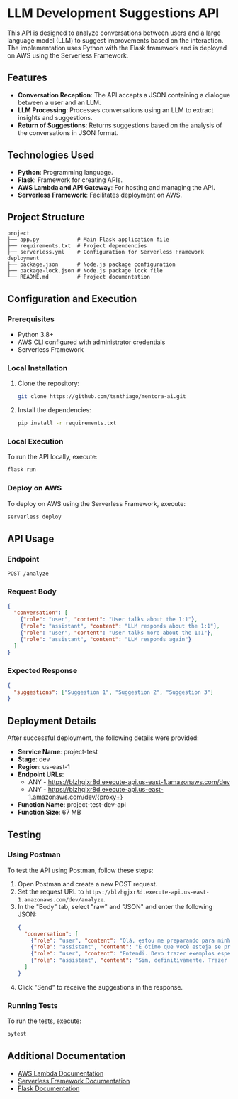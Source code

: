 # LLM Development Suggestions API

This API is designed to analyze conversations between users and a large language model (LLM) to suggest improvements based on the interaction. The implementation uses Python with the Flask framework and is deployed on AWS using the Serverless Framework.

## Features

- **Conversation Reception**: The API accepts a JSON containing a dialogue between a user and an LLM.
- **LLM Processing**: Processes conversations using an LLM to extract insights and suggestions.
- **Return of Suggestions**: Returns suggestions based on the analysis of the conversations in JSON format.

## Technologies Used

- **Python**: Programming language.
- **Flask**: Framework for creating APIs.
- **AWS Lambda and API Gateway**: For hosting and managing the API.
- **Serverless Framework**: Facilitates deployment on AWS.

## Project Structure

```
project
├── app.py            # Main Flask application file
├── requirements.txt  # Project dependencies
├── serverless.yml    # Configuration for Serverless Framework deployment
├── package.json      # Node.js package configuration
├── package-lock.json # Node.js package lock file
└── README.md         # Project documentation
```

## Configuration and Execution

### Prerequisites

- Python 3.8+
- AWS CLI configured with administrator credentials
- Serverless Framework

### Local Installation

1. Clone the repository:
   ```bash
   git clone https://github.com/tsnthiago/mentora-ai.git
   ```
2. Install the dependencies:
   ```bash
   pip install -r requirements.txt
   ```

### Local Execution

To run the API locally, execute:
```bash
flask run
```

### Deploy on AWS

To deploy on AWS using the Serverless Framework, execute:
```bash
serverless deploy
```

## API Usage

### Endpoint

`POST /analyze`

### Request Body

```json
{
  "conversation": [
    {"role": "user", "content": "User talks about the 1:1"},
    {"role": "assistant", "content": "LLM responds about the 1:1"},
    {"role": "user", "content": "User talks more about the 1:1"},
    {"role": "assistant", "content": "LLM responds again"}
  ]
}
```

### Expected Response

```json
{
  "suggestions": ["Suggestion 1", "Suggestion 2", "Suggestion 3"]
}
```

## Deployment Details

After successful deployment, the following details were provided:
- **Service Name**: project-test
- **Stage**: dev
- **Region**: us-east-1
- **Endpoint URLs**:
  - ANY - https://blzhgjxr8d.execute-api.us-east-1.amazonaws.com/dev
  - ANY - https://blzhgjxr8d.execute-api.us-east-1.amazonaws.com/dev/{proxy+}
- **Function Name**: project-test-dev-api
- **Function Size**: 67 MB

## Testing

### Using Postman

To test the API using Postman, follow these steps:
1. Open Postman and create a new POST request.
2. Set the request URL to `https://blzhgjxr8d.execute-api.us-east-1.amazonaws.com/dev/analyze`.
3. In the "Body" tab, select "raw" and "JSON" and enter the following JSON:
   ```json
   {
     "conversation": [
       {"role": "user", "content": "Olá, estou me preparando para minha primeira reunião 1:1 com meu gerente. O que devo focar?"},
       {"role": "assistant", "content": "É ótimo que você esteja se preparando. Nas reuniões 1:1, é importante discutir seus objetivos de carreira, feedback recente e qualquer obstáculo que você esteja enfrentando no trabalho."},
       {"role": "user", "content": "Entendi. Devo trazer exemplos específicos de projetos em que estou trabalhando?"},
       {"role": "assistant", "content": "Sim, definitivamente. Trazer exemplos específicos pode ajudar a ilustrar seus pontos e mostrar seu progresso. Além disso, pode ser uma boa oportunidade para pedir feedback sobre esses projetos."}
     ]
   }
   ```
4. Click "Send" to receive the suggestions in the response.

### Running Tests

To run the tests, execute:
```bash
pytest
```

## Additional Documentation

- [AWS Lambda Documentation](https://docs.aws.amazon.com/lambda/latest/dg/welcome.html)
- [Serverless Framework Documentation](https://www.serverless.com/framework/docs/)
- [Flask Documentation](https://flask.palletsprojects.com/en/2.0.x/)